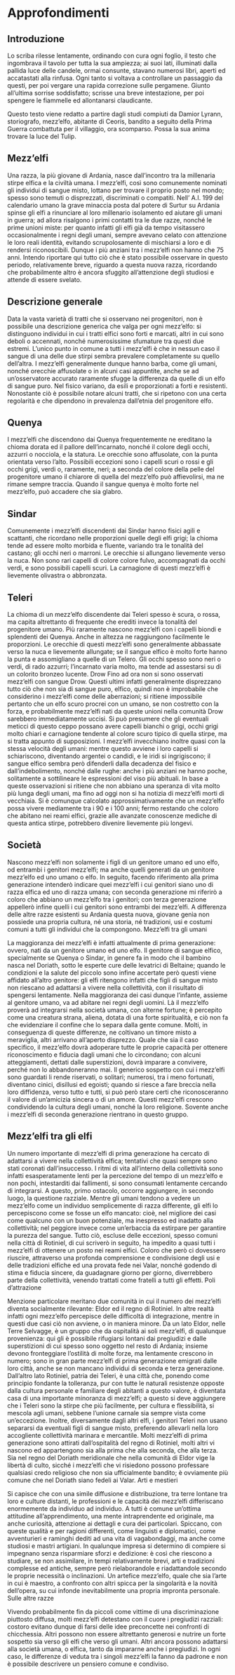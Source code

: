 # Approfondimenti

## Introduzione
Lo scriba rilesse lentamente, ordinando con cura ogni foglio, il testo che ingombrava il tavolo per tutta la sua ampiezza; ai suoi lati, illuminati dalla pallida luce delle candele, ormai consunte, stavano numerosi libri, aperti ed accatastati alla rinfusa. Ogni tanto si voltava a controllare un passaggio da questi, per poi vergare una rapida correzione sulle pergamene. Giunto all’ultima sorrise soddisfatto; scrisse una breve intestazione, per poi spengere le fiammelle ed allontanarsi claudicante.

Questo testo viene redatto a partire dagli studi compiuti da Damior Lyrann, storiografo, mezz’elfo, abitante di Ceoris, bandito a seguito della Prima Guerra combattuta per il villaggio, ora scomparso. Possa la sua anima trovare la luce del Tulip.

## Mezz’elfi
Una razza, la più giovane di Ardania, nasce dall’incontro tra la millenaria stirpe elfica e la civiltà umana. I mezz’elfi, così sono comunemente nominati gli individui di sangue misto, lottano per trovare il proprio posto nel mondo; spesso sono temuti o disprezzati, discriminati o compatiti.
Nell’ A.I. 199 del calendario umano la grave minaccia posta dal potere di Surtur su Ardania spinse gli elfi a rinunciare al loro millenario isolamento ed aiutare gli umani in guerra; ad allora risalgono i primi contatti tra le due razze, nonché le prime unioni miste: per quanto infatti gli elfi già da tempo visitassero occasionalmente i regni degli umani, sempre avevano celato con attenzione le loro reali identità, evitando scrupolosamente di mischiarsi a loro e di rendersi riconoscibili. Dunque i più anziani tra i mezz’elfi non hanno che 75 anni.
Intendo riportare qui tutto ciò che è stato possibile osservare in questo periodo, relativamente breve, riguardo a questa nuova razza, ricordando che probabilmente altro è ancora sfuggito all’attenzione degli studiosi e attende di essere svelato.

## Descrizione generale
Data la vasta varietà di tratti che si osservano nei progenitori, non è possibile una descrizione generica che valga per ogni mezz’elfo: si distinguono individui in cui i tratti elfici sono forti e marcati, altri in cui sono deboli o accennati, nonché numerosissime sfumature tra questi due estremi. L’unico punto in comune a tutti i mezz’elfi è che in nessun caso il sangue di una delle due stirpi sembra prevalere completamente su quello dell’altra.
I mezz’elfi generalmente dunque hanno barba, come gli umani, nonché orecchie affusolate o in alcuni casi appuntite, anche se ad un’osservatore accurato raramente sfugge la differenza da quelle di un elfo di sangue puro. Nel fisico variano, da esili e proporzionati a forti e resistenti. Nonostante ciò è possibile notare alcuni tratti, che si ripetono con una certa regolarità e che dipendono in prevalenza dall’etnia del progenitore elfo.

## Quenya
I mezz’elfi che discendono dai Quenya frequentemente ne ereditano la chioma dorata ed il pallore dell’incarnato, nonché il colore degli occhi, azzurri o nocciola, e la statura. Le orecchie sono affusolate, con la punta orientata verso l’alto. Possibili eccezioni sono i capelli scuri o rossi e gli occhi grigi, verdi o, raramente, neri; a seconda del colore della pelle del progenitore umano il chiarore di quella del mezz’elfo può affievolirsi, ma ne rimane sempre traccia. Quando il sangue quenya è molto forte nel mezz’elfo, può accadere che sia glabro.

## Sindar
Comunemente i mezz’elfi discendenti dai Sindar hanno fisici agili e scattanti, che ricordano nelle proporzioni quelle degli elfi grigi; la chioma tende ad essere molto morbida e fluente, variando tra le tonalità del castano; gli occhi neri o marroni. Le orecchie si allungano lievemente verso la nuca. Non sono rari capelli di colore colore fulvo, accompagnati da occhi verdi, e sono possibili capelli scuri. La carnagione di questi mezz’elfi è lievemente olivastra o abbronzata.

## Teleri
La chioma di un mezz’elfo discendente dai Teleri spesso è scura, o rossa, ma capita altrettanto di frequente che erediti invece la tonalità del progenitore umano. Più raramente nascono mezz’elfi con i capelli biondi e splendenti dei Quenya. Anche in altezza ne raggiungono facilmente le proporzioni. Le orecchie di questi mezz’elfi sono generalmente abbassate verso la nuca e lievemente allungate; se il sangue elfico è molto forte hanno la punta e assomigliano a quelle di un Telero. Gli occhi spesso sono neri o verdi, di rado azzurri; l’incarnato varia molto, ma tende ad assestarsi su di un colorito bronzeo lucente.
Drow
Fino ad ora non si sono osservati mezz’elfi con sangue Drow. Questi ultimi infatti generalmente disprezzano tutto ciò che non sia di sangue puro, elfico, quindi non è improbabile che considerino i mezz’elfi come delle aberrazioni; si ritiene impossibile pertanto che un elfo scuro procrei con un umano, se non costretto con la forza, e probabilmente mezz’elfi nati da queste unioni nella comunità Drow sarebbero immediatamente uccisi. Si può presumere che gli eventuali meticci di questo ceppo possano avere capelli bianchi o grigi, occhi grigi molto chiari e carnagione tendente al colore scuro tipico di quella stirpe, ma si tratta appunto di supposizioni.
I mezz’elfi invecchiano inoltre quasi con la stessa velocità degli umani: mentre questo avviene i loro capelli si schiariscono, diventando argentei o candidi, e le iridi si ingrigiscono; il sangue elfico sembra però difenderli dalla decadenza del fisico e dall’indebolimento, nonché dalle rughe: anche i più anziani ne hanno poche, solitamente a sottilineare le espressioni del viso più abituali. In base a queste osservazioni si ritiene che non abbiano una speranza di vita molto più lunga degli umani, ma fino ad oggi non si ha notizia di mezz’elfi morti di vecchiaia. Si è comunque calcolato approssimativamente che un mezz’elfo possa vivere mediamente tra i 90 e i 100 anni; fermo restando che coloro che abitano nei reami elfici, grazie alle avanzate conoscenze mediche di questa antica stirpe, potrebbero divenire lievemente più longevi.

## Società
Nascono mezz’elfi non solamente i figli di un genitore umano ed uno elfo, od entrambi i genitori mezz’elfi; ma anche quelli generati da un genitore mezz’elfo ed uno umano o elfo. In seguito, facendo riferimento alla prima generazione intenderò indicare quei mezz’elfi i cui genitori siano uno di razza elfica ed uno di razza umana; con seconda generazione mi riferirò a coloro che abbiano un mezz’elfo tra i genitori; con terza generazione appellerò infine quelli i cui genitori sono entrambi dei mezz’elfi.
A differenza delle altre razze esistenti su Ardania questa nuova, giovane genìa non possiede una propria cultura, né una storia, né tradizioni, usi e costumi comuni a tutti gli individui che la compongono.
Mezz’elfi tra gli umani

La maggioranza dei mezz’elfi è infatti attualmente di prima generazione: ovvero, nati da un genitore umano ed uno elfo. Il genitore di sangue elfico, specialmente se Quenya o Sindar, in genere fa in modo che il bambino nasca nel Doriath, sotto le esperte cure delle levatrici di Beltaine; quando le condizioni e la salute del piccolo sono infine accertate però questi viene affidato all’altro genitore: gli elfi ritengono infatti che figli di sangue misto non riescano ad adattarsi a vivere nella collettività, con il risultato di spengersi lentamente. Nella maggioranza dei casi dunque l’infante, assieme al genitore umano, va ad abitare nei regni degli uomini. Là il mezz’elfo proverà ad integrarsi nella società umana, con alterne fortune; è percepito come una creatura strana, aliena, dotata di una forte spiritualità, e ciò non fa che evidenziare il confine che lo separa dalla gente comune. Molti, in conseguenza di queste differenze, ne coltivano un timore misto a meraviglia, altri arrivano all’aperto disprezzo. Quale che sia il caso specifico, il mezz’elfo dovrà adoperare tutte le proprie capacità per ottenere riconoscimento e fiducia dagli umani che lo circondano; con alcuni atteggiamenti, dettati dalle superstizioni, dovrà imparare a convivere, perché non lo abbandoneranno mai. Il generico sospetto con cui i mezz’elfi sono guardati li rende riservati, o solitari; numerosi, tra i meno fortunati, diventano cinici, disillusi ed egoisti; quando si riesce a fare breccia nella loro diffidenza, verso tutto e tutti, si può però stare certi che riconosceranno il valore di un’amicizia sincera o di un amore. Questi mezz’elfi crescono condividendo la cultura degli umani, nonché la loro religione. Sovente anche i mezz’elfi di seconda generazione rientrano in questo gruppo.

## Mezz’elfi tra gli elfi
Un numero importante di mezz’elfi di prima generazione ha cercato di adattarsi a vivere nella collettività elfica; tentativi che quasi sempre sono stati coronati dall’insuccesso. I ritmi di vita all’interno della collettività sono infatti esasperatamente lenti per la percezione del tempo di un mezz’elfo e non pochi, intestarditi dai fallimenti, si sono consumati lentamente cercando di integrarsi. A questo, primo ostacolo, occorre aggiungere, in secondo luogo, la questione razziale. Mentre gli umani tendono a vedere un mezz’elfo come un individuo semplicemente di razza differente, gli elfi lo percepiscono come se fosse un elfo mancato: cioè, nel migliore dei casi come qualcuno con un buon potenziale, ma inespresso ed inadatto alla collettività; nel peggiore invece come un’erbaccia da estirpare per garantire la purezza del sangue. Tutto ciò, escluse delle eccezioni, spesso comuni nella città di Rotiniel, di cui scriverò in seguito, ha impedito a quasi tutti i mezz’elfi di ottenere un posto nei reami elfici. Coloro che però ci dovessero riuscire, attraverso una profonda comprensione e condivisione degli usi e delle tradizioni elfiche ed una provata fede nei Valar, nonché godendo di stima e fiducia sincere, da guadagnare giorno per giorno, diverrebbero parte della collettività, venendo trattati come fratelli a tutti gli effetti.
Poli d’attrazione

Menzione particolare meritano due comunità in cui il numero dei mezz’elfi diventa socialmente rilevante: Eldor ed il regno di Rotiniel. In altre realtà infatti ogni mezz’elfo percepisce delle difficoltà di integrazione, mentre in questi due casi ciò non avviene, o in maniera minore. Da un lato Eldor, nelle Terre Selvagge, è un gruppo che da ospitalità ai soli mezz’elfi, di qualunque provenienza: qui gli è possibile rifugiarsi lontani dai pregiudizi e dalle superstizioni di cui spesso sono oggetto nel resto di Ardania; insieme devono fronteggiare l’ostilità di molte forze, ma lentamente crescono in numero; sono in gran parte mezz’elfi di prima generazione emigrati dalle loro città, anche se non mancano individui di seconda e terza generazione. Dall’altro lato Rotiniel, patria dei Teleri, è una città che, ponendo come principio fondante la tolleranza, pur con tutte le naturali resistenze opposte dalla cultura personale e familiare degli abitanti a questo valore, è diventata casa di una importante minoranza di mezz’elfi; a questo si deve aggiungere che i Teleri sono la stirpe che più facilmente, per cultura e flessibilità, si mescola agli umani, sebbene l’unione carnale sia sempre vista come un’eccezione. Inoltre, diversamente dagli altri elfi, i genitori Teleri non usano separarsi da eventuali figli di sangue misto, preferendo allevarli nella loro accogliente collettività marinara e mercantile. Molti mezz’elfi di prima generazione sono attirati dall’ospitalità del regno di Rotiniel, molti altri vi nascono ed appartengono sia alla prima che alla seconda, che alla terza. Sia nel regno del Doriath meridionale che nella comunità di Eldor vige la libertà di culto, sicché i mezz’elfi che vi risiedono possono professare qualsiasi credo religioso che non sia ufficialmente bandito; è ovviamente più comune che nel Doriath siano fedeli ai Valar.
Arti e mestieri

Si capisce che con una simile diffusione e distribuzione, tra terre lontane tra loro e culture distanti, le professioni e le capacità dei mezz’elfi differiscano enormemente da individuo ad individuo. A tutti è comune un’ottima attitudine all’apprendimento, una mente intraprendente ed originale, ma anche curiosità, attenzione ai dettagli e cura dei particolari. Spiccano, con queste qualità e per ragioni differenti, come linguisti e diplomatici, come avventurieri e raminghi dediti ad una vita di vagabondaggi, ma anche come studiosi e mastri artigiani. In qualunque impresa si determino di compiere si impegnano senza risparmiare sforzi e dedizione: è così che riescono a studiare, se non assimilare, in tempi relativamente brevi, arti e tradizioni complesse ed antiche, sempre però rielaborandole e riadattandole secondo le proprie necessità o inclinazioni. Un artefice mezz’elfo, quale che sia l’arte in cui è maestro, a confronto con altri spicca per la singolarità e la novità dell’opera, su cui infonde inevitabilmente una propria impronta personale.
Sulle altre razze

Vivendo probabilmente fin da piccoli come vittime di una discriminazione piuttosto diffusa, molti mezz’elfi detestano con il cuore i pregiudizi razziali: costoro evitano dunque di farsi delle idee preconcette nei confronti di chicchessia. Altri possono non essere altrettanto generosi e nutrire un forte sospetto sia verso gli elfi che verso gli umani. Altri ancora possono adattarsi alla società umana, o elfica, tanto da impararne anche i pregiudizi. In ogni caso, le differenze di veduta tra i singoli mezz’elfi la fanno da padrone e non è possibile descrivere un pensiero comune e condiviso.


